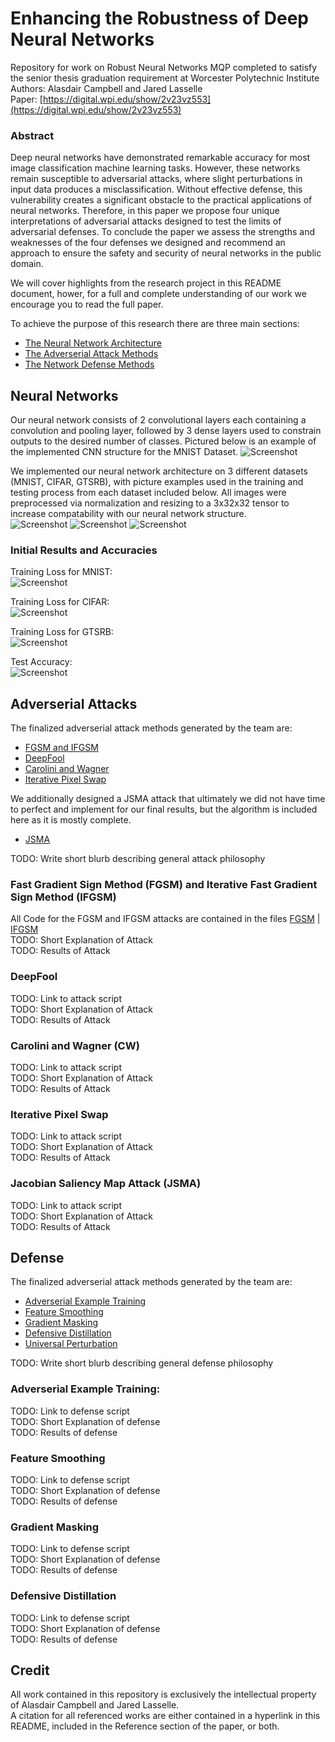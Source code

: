 # Enhancing the Robustness of Deep Neural Networks
Repository for work on Robust Neural Networks MQP completed to satisfy the senior thesis graduation requirement at Worcester Polytechnic Institute \
Authors: Alasdair Campbell and Jared Lasselle \
Paper: [https://digital.wpi.edu/show/2v23vz553](https://digital.wpi.edu/show/2v23vz553)

### Abstract
Deep neural networks have demonstrated remarkable accuracy for most image classification machine learning tasks.  However, these networks remain susceptible to adversarial attacks, where slight perturbations in input data produces a misclassification.  Without effective defense, this vulnerability  creates  a  significant  obstacle  to  the  practical  applications  of neural networks.  Therefore, in this paper we propose four unique interpretations of adversarial attacks designed to test the limits of adversarial defenses.  To conclude the paper we assess the strengths and weaknesses of the four defenses we designed and recommend an approach to ensure the safety and security of neural networks in the public domain.

We will cover highlights from the research project in this README document, hower, for a full and complete understanding of our work we encourage you to read the full paper.

To achieve the purpose of this research there are three main sections:
* [The Neural Network Architecture](#Neural-Networks)
* [The Adverserial Attack Methods](#Adverserial-Attacks)
* [The Network Defense Methods](#Defense)

## Neural Networks

Our neural network consists of 2 convolutional layers each containing a convolution and pooling layer, followed by 3 dense layers used to constrain outputs to the desired number of classes. Pictured below is an example of the implemented CNN structure for the MNIST Dataset.
![Screenshot](Convolutional_Neural_Network.png)

We implemented our neural network architecture on 3 different datasets (MNIST, CIFAR, GTSRB), with picture examples used in the training and testing process from each dataset included below. All images were preprocessed via normalization and resizing to a 3x32x32 tensor to increase compatability with our neural network structure. \
![Screenshot](MNIST_Classes_Crop.png) ![Screenshot](CIFAR_Classes_Crop.png) ![Screenshot](Traffic_Classes_Crop.png)

### Initial Results and Accuracies
Training Loss for MNIST: \
![Screenshot](mnist_loss.png)

Training Loss for CIFAR: \
![Screenshot](cifar_loss.png)

Training Loss for GTSRB: \
![Screenshot](gtsrb_loss.png)

Test Accuracy: \
![Screenshot](table_accuracy.png)

## Adverserial Attacks
The finalized adverserial attack methods generated by the team are:
* [FGSM and IFGSM](#Fast-Gradient-Sign-Method-(FGSM)-and-Iterative-Fast-Gradient-Sign-Method-(IFGSM))
* [DeepFool](#DeepFool)
* [Carolini and Wagner](#Carolini-and-Wagner-(CW))
* [Iterative Pixel Swap](#Iterative-Pixel-Swap)

We additionally designed a JSMA attack that ultimately we did not have time to perfect and implement for our final results, but the algorithm is included here as it is mostly complete.
* [JSMA](#Jacobian-Saliency-Map-Attack-(JSMA))

TODO: Write short blurb describing general attack philosophy

### Fast Gradient Sign Method (FGSM) and Iterative Fast Gradient Sign Method (IFGSM)
All Code for the FGSM and IFGSM attacks are contained in the files [FGSM](FGSM.py) | [IFGSM](IFGSM.py) \
TODO: Short Explanation of Attack \
TODO: Results of Attack

### DeepFool
TODO: Link to attack script \
TODO: Short Explanation of Attack \
TODO: Results of Attack

### Carolini and Wagner (CW)
TODO: Link to attack script \
TODO: Short Explanation of Attack \
TODO: Results of Attack

### Iterative Pixel Swap
TODO: Link to attack script \
TODO: Short Explanation of Attack \
TODO: Results of Attack

### Jacobian Saliency Map Attack (JSMA)
TODO: Link to attack script \
TODO: Short Explanation of Attack \
TODO: Results of Attack


## Defense

The finalized adverserial attack methods generated by the team are:
* [Adverserial Example Training](#Adverserial-Example-Training)
* [Feature Smoothing](#Feature-Smoothing)
* [Gradient Masking](#Gradient_Masking)
* [Defensive Distillation](#Defensive-Distillation)
* [Universal Perturbation](#Universal-Perturbation)

TODO: Write short blurb describing general defense philosophy

### Adverserial Example Training:
TODO: Link to defense script \
TODO: Short Explanation of defense \
TODO: Results of defense

### Feature Smoothing
TODO: Link to defense script \
TODO: Short Explanation of defense \
TODO: Results of defense

### Gradient Masking
TODO: Link to defense script \
TODO: Short Explanation of defense \
TODO: Results of defense

### Defensive Distillation
TODO: Link to defense script \
TODO: Short Explanation of defense \
TODO: Results of defense

## Credit
All work contained in this repository is exclusively the intellectual property of Alasdair Campbell and Jared Lasselle. \
A citation for all referenced works are either contained in a hyperlink in this README, included in the Reference section of the paper, or both.